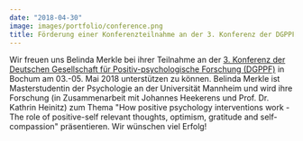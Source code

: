 ```yaml
---
date: "2018-04-30"
image: images/portfolio/conference.png
title: Förderung einer Konferenzteilnahme an der 3. Konferenz der DGPPF
---
```


Wir freuen uns Belinda Merkle bei ihrer Teilnahme an der [3. Konferenz der Deutschen Gesellschaft für Positiv-psychologische Forschung (DGPPF)](http://dgppf.de/wp-content/uploads/2018/04/Programmheft_A5.pdf) in Bochum am 03.-05. Mai 2018 unterstützen zu können. Belinda Merkle ist Masterstudentin der Psychologie an der Universität Mannheim und wird ihre Forschung (in Zusammenarbeit mit Johannes Heekerens und Prof. Dr. Kathrin Heinitz) zum Thema "How positive psychology interventions work - The role of positive-self relevant thoughts, optimism, gratitude and self-compassion" präsentieren. Wir wünschen viel Erfolg!
